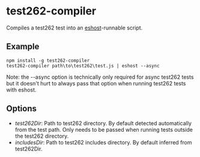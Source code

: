 # test262-compiler
Compiles a test262 test into an [eshost](https://github.com/bterlson/eshost-cli)-runnable script.

## Example

```
npm install -g test262-compiler
test262-compiler path\to\test262\test.js | eshost --async
```

Note: the --async option is technically only required for async test262 tests but it doesn't hurt to always pass that option when running test262 tests with eshost.

## Options
* *test262Dir*: Path to test262 directory. By default detected automatically from the test path. Only needs to be passed when running tests outside the test262 directory.
* *includesDir*: Path to test262 includes directory. By default inferred from test262Dir.
